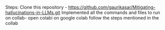 Steps:
Clone this repository - https://github.com/gaurikasar/Mitigating-hallucinations-in-LLMs.git
Implemented all the commands and files to run on collab- open colabi on google colab
follow the steps mentioned in the collab
